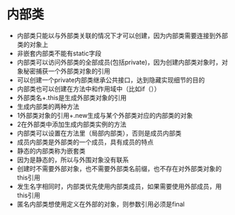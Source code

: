 # 内部类
* 内部类只能以与外部类关联的情况下才可以创建，因为内部类需要连接到外部类的对象上
* 非嵌套内部类不能有static字段
* 内部类可以访问外部类的全部成员(包括private)，因为创建内部类对象时，对象秘密捕获一个外部类对象的引用
* 可以创建一个private内部类继承公共接口，达到隐藏实现细节的目的
* 内部类也可以创建在方法中和作用域中（比如if（））
* 外部类名+.this是生成外部类对象的引用
* 生成内部类的两种方法
*   1外部类对象的引用+.new生成与某个外部类对应的内部类的对象
*   2在外部类中添加生成内部类实例的方法
* 内部类可以设置在方法里（局部内部类），否则是成员内部类
* 成员内部类是外部类的一个成员，具有成员的特点	
* 静态的内部类称为嵌套类
* 因为是静态的，所以与外围对象没有联系
* 创建时不需要外部对象，也不需要外部类名前缀，也不存在对外部类对象的this引用
* 发生名字相同时，内部类优先使用内部类成员，如果需要使用外部成员，用this引用
* 匿名内部类想使用定义在外部的对象，则参数引用必须是final
